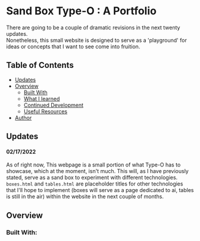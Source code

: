# Sand Box Type-O : A Portfolio

 There are going to be a couple of dramatic revisions in the next twenty updates.  
Nonetheless, this small website is designed to serve as a 'playground' for ideas or concepts that I want to see come into fruition. 

## Table of Contents

- [Updates](#Updates)
- [Overview](#OvervProcess)
    - [Built With](#Built-With)
    - [What I learned](#What-I-Learned)
    - [Continued Development](#Continued-Development)
    - [Useful Resources](#Useful-Resources)
- [Author](#Author)

## Updates

#### 02/17/2022
As of right now, This webpage is a small portion of what Type-O has to showcase, which at the moment, isn't much. This will, as I have previously stated, serve as a sand box to experiment with different technologies.  
`boxes.html` and `tables.html` are placeholder titles for other technologies that I'll hope to implement (boxes will serve as a page dedicated to ai, tables is still in the air) within the website in the next couple of months.

## Overview

### Built With: